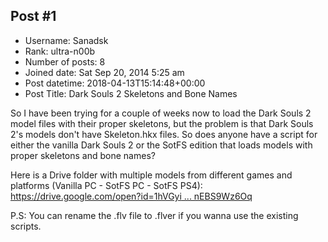 ## Post #1
- Username: Sanadsk
- Rank: ultra-n00b
- Number of posts: 8
- Joined date: Sat Sep 20, 2014 5:25 am
- Post datetime: 2018-04-13T15:14:48+00:00
- Post Title: Dark Souls 2 Skeletons and Bone Names

So I have been trying for a couple of weeks now to load the Dark Souls 2 model files with their proper skeletons, but the problem is that Dark Souls 2's models don't have Skeleton.hkx files.
So does anyone have a script for either the vanilla Dark Souls 2 or the SotFS edition that loads models with proper skeletons and bone names?

Here is a Drive folder with multiple models from different games and platforms (Vanilla PC - SotFS PC - SotFS PS4):
[https://drive.google.com/open?id=1hVGyi ... nEBS9Wz6Oq](https://drive.google.com/open?id=1hVGyi4sY51XAbL_wFY2xQ5nEBS9Wz6Oq)

P.S: You can rename the .flv file to .flver if you wanna use the existing scripts.
